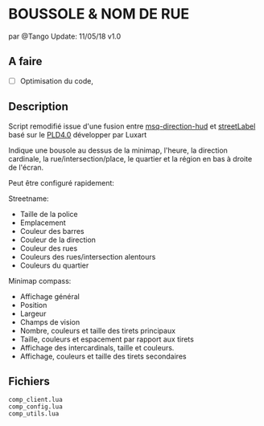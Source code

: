 # BOUSSOLE & NOM DE RUE

par @Tango
Update: 11/05/18
v1.0

## A faire

- [ ] Optimisation du code, 

## Description
Script remodifié issue d'une fusion entre [msq-direction-hud]() et [streetLabel](https://github.com/lowheartrate/streetLabel) basé sur le [PLD4.0](https://www.gta5-mods.com/scripts/player-location-display-v3-50) développer par Luxart

Indique une bousole au dessus de la minimap, l'heure, la direction cardinale, la rue/intersection/place, le quartier et la région en bas à droite de l'écran.

Peut être configuré rapidement:

Streetname:
 * Taille de la police
 * Emplacement
 * Couleur des barres
 * Couleur de la direction
 * Couleur des rues
 * Couleurs des rues/intersection alentours
 * Couleurs du quartier
 
 Minimap compass:
 * Affichage général
 * Position
 * Largeur
 * Champs de vision
 * Nombre, couleurs et taille des tirets principaux
 * Taille, couleurs et espacement par rapport aux tirets
 * Affichage des intercardinals, taille et couleurs.
 * Affichage, couleurs et taille des tirets secondaires

## Fichiers
```
comp_client.lua
comp_config.lua
comp_utils.lua
```